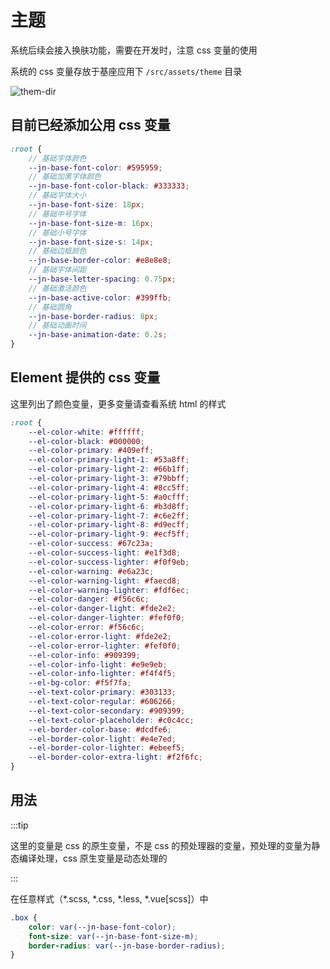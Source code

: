 # 主题

系统后续会接入换肤功能，需要在开发时，注意 css 变量的使用

系统的 css 变量存放于基座应用下 `/src/assets/theme` 目录

![them-dir](@imgs/micro/theme-dir.png)

## 目前已经添加公用 css 变量

```scss
:root {
    // 基础字体颜色
    --jn-base-font-color: #595959;
    // 基础加黑字体颜色
    --jn-base-font-color-black: #333333;
    // 基础字体大小
    --jn-base-font-size: 18px;
    // 基础中号字体
    --jn-base-font-size-m: 16px;
    // 基础小号字体
    --jn-base-font-size-s: 14px;
    // 基础边框颜色
    --jn-base-border-color: #e8e8e8;
    // 基础字体间距
    --jn-base-letter-spacing: 0.75px;
    // 基础激活颜色
    --jn-base-active-color: #399ffb;
    // 基础圆角
    --jn-base-border-radius: 8px;
    // 基础动画时间
    --jn-base-animation-date: 0.2s;
}
```

## Element 提供的 css 变量

这里列出了颜色变量，更多变量请查看系统 html 的样式

```scss
:root {
    --el-color-white: #ffffff;
    --el-color-black: #000000;
    --el-color-primary: #409eff;
    --el-color-primary-light-1: #53a8ff;
    --el-color-primary-light-2: #66b1ff;
    --el-color-primary-light-3: #79bbff;
    --el-color-primary-light-4: #8cc5ff;
    --el-color-primary-light-5: #a0cfff;
    --el-color-primary-light-6: #b3d8ff;
    --el-color-primary-light-7: #c6e2ff;
    --el-color-primary-light-8: #d9ecff;
    --el-color-primary-light-9: #ecf5ff;
    --el-color-success: #67c23a;
    --el-color-success-light: #e1f3d8;
    --el-color-success-lighter: #f0f9eb;
    --el-color-warning: #e6a23c;
    --el-color-warning-light: #faecd8;
    --el-color-warning-lighter: #fdf6ec;
    --el-color-danger: #f56c6c;
    --el-color-danger-light: #fde2e2;
    --el-color-danger-lighter: #fef0f0;
    --el-color-error: #f56c6c;
    --el-color-error-light: #fde2e2;
    --el-color-error-lighter: #fef0f0;
    --el-color-info: #909399;
    --el-color-info-light: #e9e9eb;
    --el-color-info-lighter: #f4f4f5;
    --el-bg-color: #f5f7fa;
    --el-text-color-primary: #303133;
    --el-text-color-regular: #606266;
    --el-text-color-secondary: #909399;
    --el-text-color-placeholder: #c0c4cc;
    --el-border-color-base: #dcdfe6;
    --el-border-color-light: #e4e7ed;
    --el-border-color-lighter: #ebeef5;
    --el-border-color-extra-light: #f2f6fc;
}
```

## 用法

:::tip

这里的变量是 css 的原生变量，不是 css 的预处理器的变量，预处理的变量为静态编译处理，css 原生变量是动态处理的

:::

在任意样式（*.scss, *.css, *.less, *.vue\[scss\]）中

```scss
.box {
    color: var(--jn-base-font-color);
    font-size: var(--jn-base-font-size-m);
    border-radius: var(--jn-base-border-radius);
}
```
